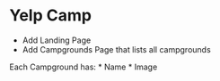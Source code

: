 # Yelp Camp

* Add Landing Page
* Add Campgrounds Page that lists all campgrounds

Each Campground has:
    * Name
    * Image